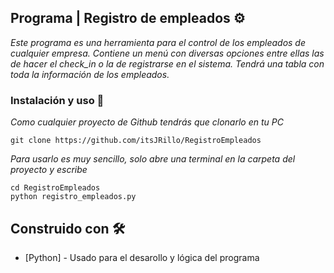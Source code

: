 ## Programa | Registro de empleados ⚙️

_Este programa es una herramienta para el control de los empleados de cualquier empresa. Contiene un menú con diversas opciones entre ellas las de hacer el check_in o la de registrarse en el sistema. Tendrá una tabla con toda la información de los empleados._


### Instalación y uso 🔧

_Como cualquier proyecto de Github tendrás que clonarlo en tu PC_

```
git clone https://github.com/itsJRillo/RegistroEmpleados
```

_Para usarlo es muy sencillo, solo abre una terminal en la carpeta del proyecto y escribe_

```
cd RegistroEmpleados
python registro_empleados.py
```

## Construido con 🛠️

* [Python] - Usado para el desarollo y lógica del programa



